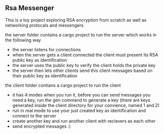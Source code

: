 ## Rsa Messenger
This is a toy project exploring RSA encryption from scratch as well as networking protocals and messengers

the server folder contains a cargo project to run the server which works in the following way
* the server listens for connections
* when the server gets a client connected the client must present its RSA public key as identification
* the server uses the public key to verify the client holds the private key 
* the server then lets other clients send this client messages based on their public key as identification

the client folder contians a cargo project to run the client
* it has 4 modes when you run it, before you can send messages you need a key, run the gen command to generate a key (there are keys generated inside the client directory for your convience, named 1 and 2)
* run in real mode to use your just created key as identification and connect to the server
* create another key and run another client with recievers as each other
* send encrypted messages :)